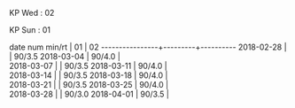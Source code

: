 KP Wed : 02

KP Sun : 01

date num min/rt |    01   |    02 
----------------+---------+----------
2018-02-28      |         |  90/3.5
2018-03-04      |  90/4.0 |        
2018-03-07      |         |  90/3.5
2018-03-11      |  90/4.0 |        
2018-03-14      |         |  90/3.5
2018-03-18      |  90/4.0 |        
2018-03-21      |         |  90/3.5
2018-03-25      |  90/4.0 |        
2018-03-28      |         |  90/3.0
2018-04-01      |  90/3.5 |        

